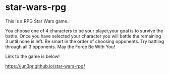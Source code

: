# star-wars-rpg

This is a RPG Star Wars game..

You choose one of 4 characters to be your player,your goal is to survive the battle. Once you have selected your character you will battle the remaining 3 until none is left. Be smart in the order of choosing opponents. Try battling through all 3 opponents. May the Force Be With You!

Link to the game is below! 

https://jun3pr.github.io/star-wars-rpg/